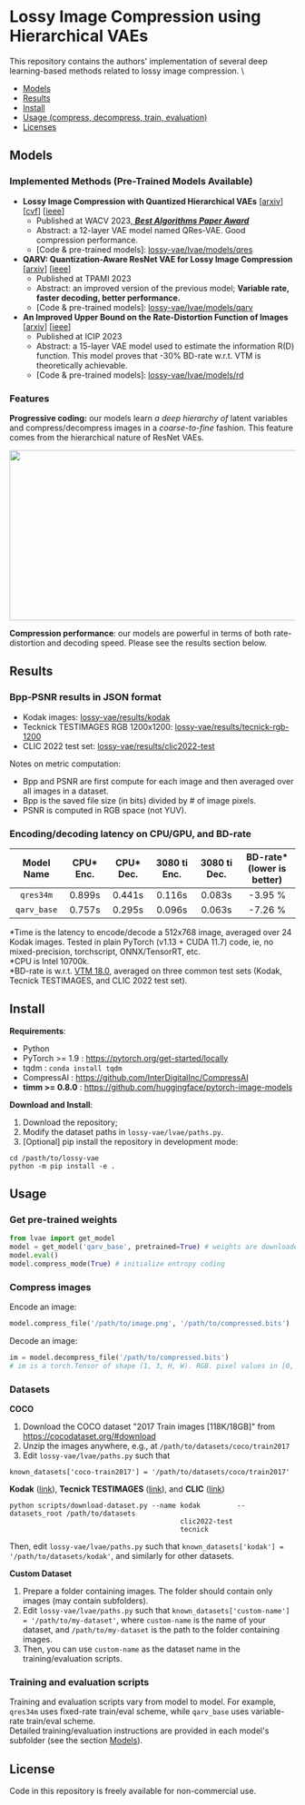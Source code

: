 # Lossy Image Compression using Hierarchical VAEs

This repository contains the authors' implementation of several deep learning-based methods related to lossy image compression. \

- [Models](#models)
- [Results](#results)
- [Install](#install)
- [Usage (compress, decompress, train, evaluation)](#usage)
- [Licenses](#license)

## Models
### Implemented Methods (Pre-Trained Models Available)
- **Lossy Image Compression with Quantized Hierarchical VAEs** [[arxiv](https://arxiv.org/abs/2208.13056)] [[cvf](https://openaccess.thecvf.com/content/WACV2023/html/Duan_Lossy_Image_Compression_With_Quantized_Hierarchical_VAEs_WACV_2023_paper.html)] [[ieee](https://ieeexplore.ieee.org/document/10030851)]
    - Published at WACV 2023,[ ***Best Algorithms Paper Award***](https://wacv2023.thecvf.com/node/174)
    - Abstract: a 12-layer VAE model named QRes-VAE. Good compression performance.
    - \[Code & pre-trained models\]: [lossy-vae/lvae/models/qres](lvae/models/qresvae)
- **QARV: Quantization-Aware ResNet VAE for Lossy Image Compression** [[arxiv](https://arxiv.org/abs/2302.08899)] [[ieee](https://ieeexplore.ieee.org/document/10274142)]
    - Published at TPAMI 2023
    - Abstract: an improved version of the previous model; **Variable rate, faster decoding, better performance.**
    - \[Code & pre-trained models\]: [lossy-vae/lvae/models/qarv](lvae/models/qarv)
- **An Improved Upper Bound on the Rate-Distortion Function of Images** [[arxiv](https://arxiv.org/abs/2309.02574)] [[ieee](https://ieeexplore.ieee.org/document/10222199)]
    - Published at ICIP 2023
    - Abstract: a 15-layer VAE model used to estimate the information R(D) function. This model proves that -30% BD-rate w.r.t. VTM is theoretically achievable.
    - \[Code & pre-trained models\]: [lossy-vae/lvae/models/rd](lvae/models/rd)

### Features
**Progressive coding:** our models learn *a deep hierarchy of* latent variables and compress/decompress images in a *coarse-to-fine* fashion. This feature comes from the hierarchical nature of ResNet VAEs.
<p align="center">
  <img src="https://user-images.githubusercontent.com/24869582/187014268-405851e8-b8a5-47e3-b28d-7b5d4ac20316.png" width="756" height="300">
</p>

**Compression performance**: our models are powerful in terms of both rate-distortion and decoding speed. Please see the results section below.


## Results
### Bpp-PSNR results in JSON format
- Kodak images: [lossy-vae/results/kodak](results/kodak)
- Tecknick TESTIMAGES RGB 1200x1200: [lossy-vae/results/tecnick-rgb-1200](results/tecnick-rgb-1200)
- CLIC 2022 test set: [lossy-vae/results/clic2022-test](results/clic2022-test)

Notes on metric computation:
- Bpp and PSNR are first compute for each image and then averaged over all images in a dataset.
- Bpp is the saved file size (in bits) divided by # of image pixels.
- PSNR is computed in RGB space (not YUV).

### Encoding/decoding latency on CPU/GPU, and BD-rate
<div align="center">

| Model Name  | CPU* Enc. | CPU* Dec. | 3080 ti Enc. | 3080 ti Dec. | BD-rate* (lower is better) |
| :---------: | :-------: | :-------: | :----------: | :----------: | :------------------------: |
|  `qres34m`  |  0.899s   |  0.441s   |    0.116s    |    0.083s    |          -3.95 %           |
| `qarv_base` |  0.757s   |  0.295s   |    0.096s    |    0.063s    |          -7.26 %           |

</div>

*Time is the latency to encode/decode a 512x768 image, averaged over 24 Kodak images. Tested in plain PyTorch (v1.13 + CUDA 11.7) code, ie, no mixed-precision, torchscript, ONNX/TensorRT, etc. \
*CPU is Intel 10700k. \
*BD-rate is w.r.t. [VTM 18.0](https://vcgit.hhi.fraunhofer.de/jvet/VVCSoftware_VTM/-/tree/VTM-18.0), averaged on three common test sets (Kodak, Tecnick TESTIMAGES, and CLIC 2022 test set).



## Install
**Requirements**:
- Python
- PyTorch >= 1.9 : https://pytorch.org/get-started/locally
- tqdm : `conda install tqdm`
- CompressAI : https://github.com/InterDigitalInc/CompressAI
- **timm >= 0.8.0** : https://github.com/huggingface/pytorch-image-models

**Download and Install**:
1. Download the repository;
2. Modify the dataset paths in `lossy-vae/lvae/paths.py`.
3. [Optional] pip install the repository in development mode:
```
cd /pasth/to/lossy-vae
python -m pip install -e .
```


## Usage
### Get pre-trained weights
```python
from lvae import get_model
model = get_model('qarv_base', pretrained=True) # weights are downloaded automatically
model.eval()
model.compress_mode(True) # initialize entropy coding
```

### Compress images
Encode an image:
```python
model.compress_file('/path/to/image.png', '/path/to/compressed.bits')
```

Decode an image:
```python
im = model.decompress_file('/path/to/compressed.bits')
# im is a torch.Tensor of shape (1, 3, H, W). RGB. pixel values in [0, 1].
```


### Datasets
**COCO**
1. Download the COCO dataset "2017 Train images [118K/18GB]" from https://cocodataset.org/#download
2. Unzip the images anywhere, e.g., at `/path/to/datasets/coco/train2017`
3. Edit `lossy-vae/lvae/paths.py` such that
```
known_datasets['coco-train2017'] = '/path/to/datasets/coco/train2017'
```

**Kodak** ([link](http://r0k.us/graphics/kodak)),
**Tecnick TESTIMAGES** ([link](https://testimages.org/)),
and **CLIC** ([link](http://compression.cc/))
```
python scripts/download-dataset.py --name kodak         --datasets_root /path/to/datasets
                                          clic2022-test
                                          tecnick
```
Then, edit `lossy-vae/lvae/paths.py` such that `known_datasets['kodak'] = '/path/to/datasets/kodak'`, and similarly for other datasets.

**Custom Dataset**
1. Prepare a folder containing images. The folder should contain only images (may contain subfolders).
2. Edit `lossy-vae/lvae/paths.py` such that `known_datasets['custom-name'] = '/path/to/my-dataset'`, where `custom-name` is the name of your dataset, and `/path/to/my-dataset` is the path to the folder containing images.
3. Then, you can use `custom-name` as the dataset name in the training/evaluation scripts.

### Training and evaluation scripts
Training and evaluation scripts vary from model to model. For example, `qres34m` uses fixed-rate train/eval scheme, while `qarv_base` uses variable-rate train/eval scheme. \
Detailed training/evaluation instructions are provided in each model's subfolder (see the section [Models](#models)).


## License
Code in this repository is freely available for non-commercial use.
